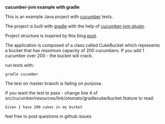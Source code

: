 **cucumber-jvm example with gradle**

This is an example Java project with [cucumber](https://cucumber.io/) tests.

The project is built with [gradle](https://gradle.org/) with the help of [ cucumber-jvm plugin](https://github.com/samueltbrown/gradle-cucumber-plugin).

Project structure is inspired by this blog [post](https://thomassundberg.wordpress.com/2014/05/29/cucumber-jvm-hello-world/).

The application is composed of a class called CukeBucket which represents a bucket that has maximum capacity of 200 cucumbers.
If you add 1 cucumber over 200 - the bucket will crack.

run tests with:

    gradle cucumber

The test on master branch is failing on purpose.

If you want the test to pass - change line 4 of src/cucumber/resources/link/otomato/gradlecuke/bucket.feature
to read:

    Given I have 200 cukes in my bucket


feel free to post questions in github issues
